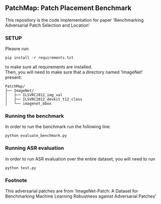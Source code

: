 ## PatchMap: Patch Placement Benchmark
This repository is the code implementation for paper 'Benchmarking Adversarial Patch Selection and Location'
### SETUP 
Pleasre run:
```
pip install -r requirements.txt
```
to make sure all requirements are installed.<br/>
Then, you will need to make sure that a directory named 'ImageNet' present:
```
PatchMap/
├── ImageNet/
│   ├── ILSVRC2012_img_val
│   ├── ILSVRC2012_devkit_t12_class
│   └── imagenet_bbox
```
### Running the benchmark
In order to run the benchmark run the following line:
```
python evaluate_benchmark.py
```
### Running ASR evaluation
In order to run ASR evaluation over the entire dataset, you will need to run
```
python test.py
```

### Footnote
This adversarial patches are from 'ImageNet-Patch: A Dataset for Benchmarking Machine Learning Robustness against Adversarial Patches'
